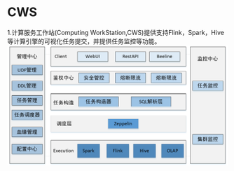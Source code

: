 # CWS
1.计算服务工作站(Computing WorkStation,CWS)提供支持Flink，Spark，Hive等计算引擎的可视化任务提交，并提供任务监控等功能。
![avatar](images/架构.png)

